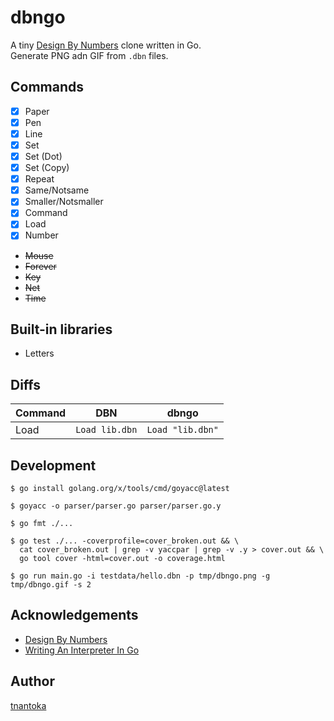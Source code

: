 # dbngo

A tiny [Design By Numbers](https://dbn.media.mit.edu/) clone written in Go.  
Generate PNG adn GIF from `.dbn` files.

## Commands

- [x] Paper
- [x] Pen
- [x] Line
- [x] Set
- [x] Set (Dot)
- [x] Set (Copy)
- [x] Repeat
- [x] Same/Notsame
- [x] Smaller/Notsmaller
- [x] Command
- [x] Load
- [x] Number
- ~~Mouse~~
- ~~Forever~~
- ~~Key~~
- ~~Net~~
- ~~Time~~

## Built-in libraries

- Letters

## Diffs

Command | DBN | dbngo
--- | --- | ---
Load | `Load lib.dbn` | `Load "lib.dbn"`

## Development

```
$ go install golang.org/x/tools/cmd/goyacc@latest

$ goyacc -o parser/parser.go parser/parser.go.y

$ go fmt ./...

$ go test ./... -coverprofile=cover_broken.out && \
  cat cover_broken.out | grep -v yaccpar | grep -v .y > cover.out && \
  go tool cover -html=cover.out -o coverage.html

$ go run main.go -i testdata/hello.dbn -p tmp/dbngo.png -g tmp/dbngo.gif -s 2
```

## Acknowledgements

- [Design By Numbers](https://dbn.media.mit.edu/)
- [Writing An Interpreter In Go](https://interpreterbook.com/)

## Author

[tnantoka](https://twitter.com/tnantoka)
